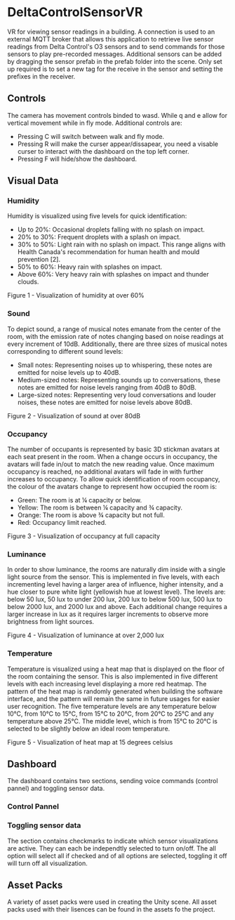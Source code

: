 # DeltaControlSensorVR
VR for viewing sensor readings in a building. A connection is used to an external MQTT broker that allows this application to retrieve live sensor readings from Delta Control's O3 sensors and to send commands for those sensors to play pre-recorded messages. Additional sensors can be added by dragging the sensor prefab in the prefab folder into the scene. Only set up required is to set a new tag for the receive in the sensor and setting the prefixes in the receiver.

## Controls
The camera has movement controls binded to wasd. While q and e allow for vertical movement while in fly mode. Additional controls are:
- Pressing C will switch between walk and fly mode.
- Pressing R will make the curser appear/dissapear, you need a visable curser to interact with the dashboard on the top left corner.
- Pressing F will hide/show the dashboard.

## Visual Data
### Humidity
Humidity is visualized using five levels for quick identification:
- Up to 20%: Occasional droplets falling with no splash on impact.
- 20% to 30%: Frequent droplets with a splash on impact.
- 30% to 50%: Light rain with no splash on impact. This range aligns with Health Canada's recommendation for human health and mould prevention [2].
- 50% to 60%: Heavy rain with splashes on impact.
- Above 60%: Very heavy rain with splashes on impact and thunder clouds.

Figure 1 - Visualization of humidity at over 60%

### Sound
To depict sound, a range of musical notes emanate from the center of the room, with the emission rate of notes changing based on noise readings at every increment of 10dB. Additionally, there are three sizes of musical notes corresponding to different sound levels:
- Small notes: Representing noises up to whispering, these notes are emitted for noise levels up to 40dB.
- Medium-sized notes: Representing sounds up to conversations, these notes are emitted for noise levels ranging from 40dB to 80dB.
- Large-sized notes: Representing very loud conversations and louder noises, these notes are emitted for noise levels above 80dB.

Figure 2 - Visualization of sound at over 80dB

### Occupancy
The number of occupants is represented by basic 3D stickman avatars at each seat present in the room. When a change occurs in occupancy, the avatars will fade in/out to match the new reading value. Once maximum occupancy is reached, no additional avatars will fade in with further increases to occupancy. To allow quick identification of room occupancy, the colour of the avatars change to represent how occupied the room is:
- Green: The room is at ¼ capacity or below.
- Yellow: The room is between ¼ capacity and ¾ capacity.
- Orange: The room is above ¾ capacity but not full.
- Red: Occupancy limit reached.

Figure 3 - Visualization of occupancy at full capacity

### Luminance
In order to show luminance, the rooms are naturally dim inside with a single light source from the sensor. This is implemented in five levels, with each incrementing level having a larger area of influence, higher intensity, and a hue closer to pure white light (yellowish hue at lowest level). The levels are: below 50 lux, 50 lux to under 200 lux, 200 lux to below 500 lux, 500 lux to below 2000 lux, and 2000 lux and above. Each additional change requires a larger increase in lux as it requires larger increments to observe more brightness from light sources.

Figure 4 - Visualization of luminance at over 2,000 lux

### Temperature
Temperature is visualized using a heat map that is displayed on the floor of the room containing the sensor. This is also implemented in five different levels with each increasing level displaying a more red heatmap. The pattern of the heat map is randomly generated when building the software interface, and the pattern will remain the same in future usages for easier user recognition. The five temperature levels are any temperature below 10°C, from 10°C to 15°C, from 15°C to 20°C, from 20°C to 25°C and any temperature above 25°C. The middle level, which is from 15°C to 20°C is selected to be slightly below an ideal room temperature.

Figure 5 - Visualization of heat map at 15 degrees celsius

## Dashboard
The dashboard contains two sections, sending voice commands (control pannel) and toggling sensor data.

### Control Pannel

### Toggling sensor data
The section contains checkmarks to indicate which sensor visualizations are active. They can each be independtly selected to turn on/off. The all option will select all if checked and of all options are selected, toggling it off will turn off all visualization.

## Asset Packs
A variety of asset packs were used in creating the Unity scene. All asset packs used with their lisences can be found in the assets fo the project.
